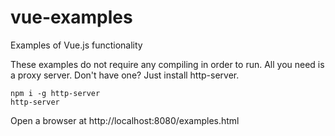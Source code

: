 # vue-examples
Examples of Vue.js functionality

These examples do not require any compiling in order to run. All you need is a proxy server. Don't have one? Just install http-server.

    npm i -g http-server
    http-server

Open a browser at http://localhost:8080/examples.html
